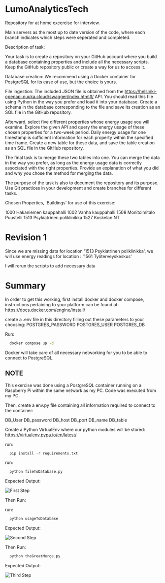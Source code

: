 # LumoAnalyticsTech
Repository for at home excercise for interview. 



Main servers as the most up to date version of the code, where each branch indicates which steps were seperated and completed. 

Description of task: 

Your task is to create a repository on your GitHub account where you build a database containing properties and include all the necessary scripts. Keep the GitHub repository public or create a way for us to access it.

 

Database creation: We recommend using a Docker container for PostgreSQL for its ease of use, but the choice is yours.

 

File ingestion: The included JSON file is obtained from the https://helsinki-openapi.nuuka.cloud/swagger/index.html#/ API. You should read this file using Python in the way you prefer and load it into your database. Create a schema in the database corresponding to the file and save its creation as an SQL file in the GitHub repository.

 

Afterward, select five different properties whose energy usage you will examine. Explore the given API and query the energy usage of these chosen properties for a two-week period. Daily energy usage for one timestamp is sufficient information for each property within the specified time frame. Create a new table for these data, and save the table creation as an SQL file in the GitHub repository.

 

The final task is to merge these two tables into one. You can merge the data in the way you prefer, as long as the energy usage data is correctly associated with the right properties. Provide an explanation of what you did and why you chose the method for merging the data.

 

The purpose of the task is also to document the repository and its purpose. Use Git practices in your development and create branches for different tasks.

Chosen Properties, 'Buildings' for use of this exercise: 

1000 Hakaniemen kauppahalli
1002 Vanha kauppahalli
1508 Monitoimitalo Puustelli
1513 Psykiatrinen poliklinikka
1527 Koskelan NT

# Revision 1

Since we are missing data for location '1513 Psykiatrinen poliklinikka', we will use energy readings for location : '1561 Työterveyskeskus'

I will rerun the scripts to add necessary data

# Summary

In order to get this working, first install docker and docker compose, instructions pertaining to your platform can be found at:
https://docs.docker.com/engine/install/

create a .env file in this directory filling out these parameters to your choosing: 
POSTGRES_PASSWORD
POSTGRES_USER
POSTGRES_DB


Run: 

```bash
  docker compose up -d
```

Docker will take care of all necessary networking for you to be able to connect to PostgreSQL. 

## NOTE
This exercise was done using a PostgreSQL container running on a Raspberry Pi within the same network as my PC. Code was executed from my PC. 

Then, create a env.py file containing all information required to connect to the container: 

DB_User
DB_password
DB_host
DB_port
DB_name
DB_table

Create a Python VirtualEnv where our python modules will be stored:
https://virtualenv.pypa.io/en/latest/

run: 
```python
  pip install -r requirements.txt
```

run:
```python
  python fileToDatabase.py
```

Expected Output: 

![First Step](https://i.ibb.co/PjWdTdF/Energy-Usage.png)


Then Run: 

run:
```python
  python usageToDatabase
```

Expected Output:

![Second Step](https://i.ibb.co/cCL1pZW/file-To-Database.png)



Then Run:
```python
  python theGreatMerge.py
```

Expected Output:

![Third Step](https://i.ibb.co/dmLhVkw/Merge.png)